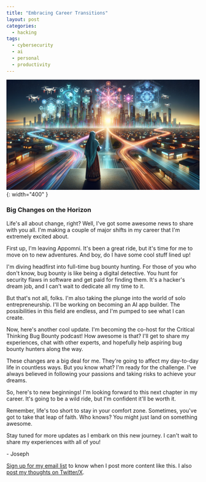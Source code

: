 ```yaml
---
title: "Embracing Career Transitions"
layout: post
categories:
  - hacking
tags:
  - cybersecurity
  - ai
  - personal
  - productivity
---
```

![](/assets/images/career_crossroads.png){: width="400" }
### Big Changes on the Horizon

Life's all about change, right? Well, I've got some awesome news to share with you all. I'm making a couple of major shifts in my career that I'm extremely excited about.

First up, I'm leaving Appomni. It's been a great ride, but it's time for me to move on to new adventures. And boy, do I have some cool stuff lined up!

I'm diving headfirst into full-time bug bounty hunting. For those of you who don't know, bug bounty is like being a digital detective. You hunt for security flaws in software and get paid for finding them. It's a hacker's dream job, and I can't wait to dedicate all my time to it.

But that's not all, folks. I'm also taking the plunge into the world of solo entrepreneurship. I'll be working on becoming an AI app builder. The possibilities in this field are endless, and I'm pumped to see what I can create.

Now, here's another cool update. I'm becoming the co-host for the Critical Thinking Bug Bounty podcast! How awesome is that? I'll get to share my experiences, chat with other experts, and hopefully help aspiring bug bounty hunters along the way.

These changes are a big deal for me. They're going to affect my day-to-day life in countless ways. But you know what? I'm ready for the challenge. I've always believed in following your passions and taking risks to achieve your dreams.

So, here's to new beginnings! I'm looking forward to this next chapter in my career. It's going to be a wild ride, but I'm confident it'll be worth it.

Remember, life's too short to stay in your comfort zone. Sometimes, you've got to take that leap of faith. Who knows? You might just land on something awesome.

Stay tuned for more updates as I embark on this new journey. I can't wait to share my experiences with all of you!

\- Joseph

[Sign up for my email list](https://thacker.beehiiv.com/subscribe) to know when I post more content like this.
I also [post my thoughts on Twitter/X](https://x.com/rez0__).

<meta name="twitter:card" content="summary_large_image" />
<meta name="twitter:site" content="@rez0__" />
<meta name="twitter:creator" content="@rez0__" />
<meta property="og:url" content="https://josephthacker.com/hacking/2025/01/14/embracing-career-transitions.html" />
<meta property="og:title" content="Embracing Career Transitions" />
<meta property="og:description" content="A personal update on major career shifts including full-time bug bounty hunting, AI app building, and podcast co-hosting." />
<meta property="og:image" content="https://josephthacker.com/assets/images/career_crossroads.png" />

